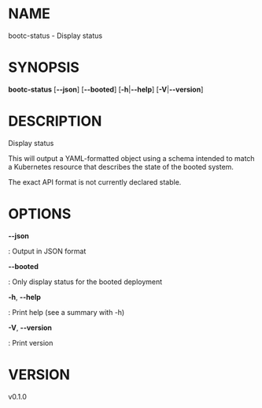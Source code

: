 # NAME

bootc-status - Display status

# SYNOPSIS

**bootc-status** \[**\--json**\] \[**\--booted**\]
\[**-h**\|**\--help**\] \[**-V**\|**\--version**\]

# DESCRIPTION

Display status

This will output a YAML-formatted object using a schema intended to
match a Kubernetes resource that describes the state of the booted
system.

The exact API format is not currently declared stable.

# OPTIONS

**\--json**

:   Output in JSON format

**\--booted**

:   Only display status for the booted deployment

**-h**, **\--help**

:   Print help (see a summary with -h)

**-V**, **\--version**

:   Print version

# VERSION

v0.1.0
